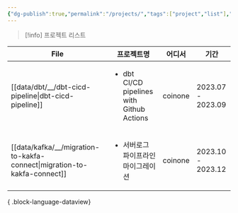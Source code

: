 ```yaml
---
{"dg-publish":true,"permalink":"/projects/","tags":["project","list"],"dgHomeLink":true,"dgShowInlineTitle":true,"dgEnableSearch":true,"dgLinkPreview":true,"dgShowTags":true,"noteIcon":"","created":"2024-07-17T22:38:43.008+09:00"}
---
```



> [!info] 프로젝트 리스트


| File                                                                        | 프로젝트명                                                     | 어디서     | 기간                |
| --------------------------------------------------------------------------- | --------------------------------------------------------- | ------- | ----------------- |
| [[data/dbt/__/dbt-cicd-pipeline\|dbt-cicd-pipeline]]                     | <ul><li>dbt CI/CD pipelines with Github Actions</li></ul> | coinone | 2023.07 - 2023.09 |
| [[data/kafka/__/migration-to-kakfa-connect\|migration-to-kakfa-connect]] | <ul><li>서버로그 파이프라인 마이그레이션</li></ul>                       | coinone | 2023.10 - 2023.12 |

{ .block-language-dataview}